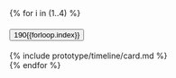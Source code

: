 <div class="usa-accordion accordion">
    {% for i in (1..4) %}
        <h4 class="usa-accordion__heading">
            <button
            class="usa-accordion__button"
            aria-expanded="false"
            aria-controls="a{{forloop.index}}"
            >
                190{{forloop.index}}
            </button>
        </h4>
        <div id="a{{forloop.index}}" class="usa-accordion__content usa-prose">
            {% include prototype/timeline/card.md %}
        </div>
    {% endfor %}
</div>